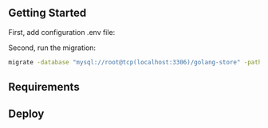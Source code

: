 
## Getting Started
First, add configuration .env file:

Second, run the migration:

```bash
migrate -database "mysql://root@tcp(localhost:3306)/golang-store" -path database/migrations up
```

## Requirements



## Deploy 


